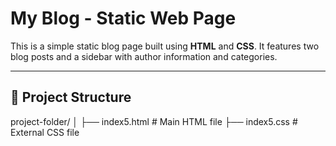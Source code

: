 # My Blog - Static Web Page

This is a simple static blog page built using **HTML** and **CSS**. It features two blog posts and a sidebar with author information and categories.

---

## 📁 Project Structure


project-folder/
│
├── index5.html # Main HTML file
├── index5.css # External CSS file
